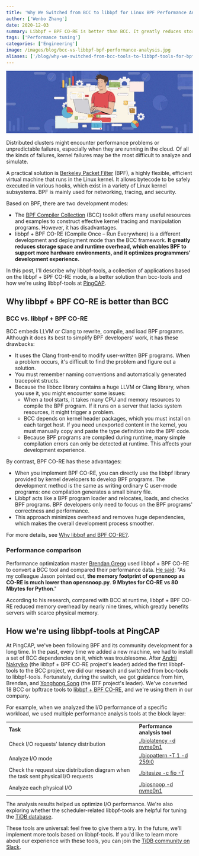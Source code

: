 ```yaml
---
title: 'Why We Switched from BCC to libbpf for Linux BPF Performance Analysis'
author: ['Wenbo Zhang']
date: 2020-12-03
summary: Libbpf + BPF CO-RE is better than BCC. It greatly reduces storage space and runtime overhead, and it improves programmers' deployment and development experience.
tags: ['Performance tuning']
categories: ['Engineering']
image: /images/blog/bcc-vs-libbpf-bpf-performance-analysis.jpg
aliases: ['/blog/why-we-switched-from-bcc-tools-to-libbpf-tools-for-bpf-performance-analysis']
---
```


![BPF Linux, BPF performance tools](media/bcc-vs-libbpf-bpf-performance-analysis.jpg)

Distributed clusters might encounter performance problems or unpredictable failures, especially when they are running in the cloud. Of all the kinds of failures, kernel failures may be the most difficult to analyze and simulate. 

A practical solution is [Berkeley Packet Filter](https://en.wikipedia.org/wiki/Berkeley_Packet_Filter) (BPF), a highly flexible, efficient virtual machine that runs in the Linux kernel. It allows bytecode to be safely executed in various hooks, which exist in a variety of Linux kernel subsystems. BPF is mainly used for networking, tracing, and security.

Based on BPF, there are two development modes:

* The [BPF Compiler Collection](https://github.com/iovisor/bcc) (BCC) toolkit offers many useful resources and examples to construct effective kernel tracing and manipulation programs. However, it has disadvantages. 
* libbpf + BPF CO-RE (Compile Once – Run Everywhere) is a different development and deployment mode than the BCC framework. **It greatly reduces storage space and runtime overhead, which enables BPF to support more hardware environments, and it optimizes programmers' development experience.**

In this post, I'll describe why libbpf-tools, a collection of applications based on the libbpf + BPF CO-RE mode, is a better solution than bcc-tools and how we're using libbpf-tools at [PingCAP](https://pingcap.com/).

## Why libbpf + BPF CO-RE is better than BCC

### BCC vs. libbpf + BPF CO-RE

BCC embeds LLVM or Clang to rewrite, compile, and load BPF programs. Although it does its best to simplify BPF developers' work, it has these drawbacks:

* It uses the Clang front-end to modify user-written BPF programs. When a problem occurs, it's difficult to find the problem and figure out a solution. 
* You must remember naming conventions and automatically generated tracepoint structs. 
* Because the libbcc library contains a huge LLVM or Clang library, when you use it, you might encounter some issues:
    * When a tool starts, it takes many CPU and memory resources to compile the BPF program. If it runs on a server that lacks system resources, it might trigger a problem.
    * BCC depends on kernel header packages, which you must install on each target host. If you need unexported content in the kernel, you must manually copy and paste the type definition into the BPF code.
    * Because BPF programs are compiled during runtime, many simple compilation errors can only be detected at runtime. This affects your development experience.

By contrast, BPF CO-RE has these advantages:

* When you implement BPF CO-RE, you can directly use the libbpf library provided by kernel developers to develop BPF programs. The development method is the same as writing ordinary C user-mode programs: one compilation generates a small binary file. 
* Libbpf acts like a BPF program loader and relocates, loads, and checks BPF programs. BPF developers only need to focus on the BPF programs' correctness and performance. 
* This approach minimizes overhead and removes huge dependencies, which makes the overall development process smoother.

For more details, see [Why libbpf and BPF CO-RE?](https://facebookmicrosites.github.io/bpf/blog/2020/02/20/bcc-to-libbpf-howto-guide.html#why-libbpf-and-bpf-co-re).

### Performance comparison

Performance optimization master [Brendan Gregg](https://github.com/brendangregg) used libbpf + BPF CO-RE to convert a BCC tool and compared their performance data. [He said](https://github.com/iovisor/bcc/pull/2778#issuecomment-594202408): "As my colleague Jason pointed out, **the memory footprint of opensnoop as CO-RE is much lower than opensnoop.py**. **9 Mbytes for CO-RE vs 80 Mbytes for Python**."

According to his research, compared with BCC at runtime, libbpf + BPF CO-RE reduced memory overhead by nearly nine times, which greatly benefits servers with scarce physical memory.

## How we're using libbpf-tools at PingCAP

At PingCAP, we've been following BPF and its community development for a long time. In the past, every time we added a new machine, we had to install a set of BCC dependencies on it, which was troublesome. After [Andrii Nakryiko](https://github.com/anakryiko) (the libbpf + BPF CO-RE project's leader) added the first libbpf-tools to the BCC project, we did our research and switched from bcc-tools to libbpf-tools. Fortunately, during the switch, we got guidance from him, Brendan, and [Yonghong Song](https://github.com/yonghong-song) (the BTF project's leader). We've converted 18 BCC or bpftrace tools to [libbpf + BPF CO-RE](https://github.com/iovisor/bcc/tree/master/libbpf-tools), and we're using them in our company. 

For example, when we analyzed the I/O performance of a specific workload, we used multiple performance analysis tools at the block layer:

<table>
  <tr>
   <td><strong>Task</strong>
   </td>
   <td><strong>Performance analysis tool</strong>
   </td>
  </tr>
  <tr>
   <td>Check I/O requests' latency distribution
   </td>
   <td><a href="https://github.com/iovisor/bcc/blob/master/libbpf-tools/biolatency.bpf.c">./biolatency -d nvme0n1</a>
   </td>
  </tr>
  <tr>
   <td>Analyze I/O mode
   </td>
   <td><a href="https://github.com/iovisor/bcc/blob/master/libbpf-tools/biopattern.bpf.c">./biopattern -T 1 -d 259:0</a>
   </td>
  </tr>
  <tr>
   <td>Check the request size distribution diagram when the task sent physical I/O requests
   </td>
   <td><a href="https://github.com/iovisor/bcc/blob/master/libbpf-tools/bitesize.bpf.c">./bitesize -c fio -T</a>
   </td>
  </tr>
  <tr>
   <td>Analyze each physical I/O
   </td>
   <td><a href="https://github.com/iovisor/bcc/blob/master/libbpf-tools/biosnoop.bpf.c">./biosnoop -d nvme0n1</a>
   </td>
  </tr>
</table>

The analysis results helped us optimize I/O performance. We're also exploring whether the scheduler-related libbpf-tools are helpful for tuning the [TiDB database](https://docs.pingcap.com/tidb/stable/). 

These tools are universal: feel free to give them a try. In the future, we'll implement more tools based on libbpf-tools. If you'd like to learn more about our experience with these tools, you can join the [TiDB community on Slack](https://slack.tidb.io/invite?team=tidb-community&channel=everyone&ref=pingcap-blog).
